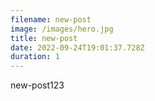 ```yaml
---
filename: new-post
image: /images/hero.jpg
title: new-post
date: 2022-09-24T19:01:37.728Z
duration: 1
---
```

new-post123